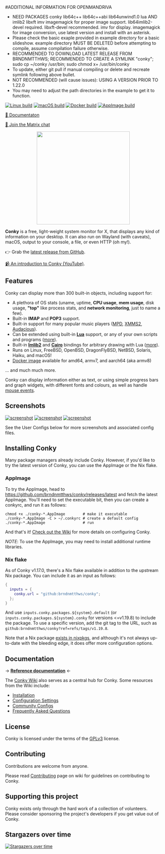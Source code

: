 #ADDITIONAL INFORMATION FOR OPENMANDRIVA
- NEED PACKAGES conky lib64c++ lib64c++abi lib64unwind1.0 lua AND imlib2 libxft imv imagemagick for proper image support. lib64imlib2-devel required. libxft-devel recommended. imv for display. imagemagick for image conversion, use latest version and install with an asterisk.
- Please check the basic exaple provided in example directory for a basic slideshow. example directory MUST BE DELETED before attempting to compile, assume compilation failure otherwise.
- RECOMMENDED TO DOWNLOAD LATEST RELEASE FROM BRNDNMTTHWS; RECOMMENDED TO CREATE A SYMLINK "conky"; sudo cp ~/conky /usr/bin; sudo chmod x+ /usr/bin/conky
- To update, either git pull if manual compiling or delete and recreate symlink following above bullet.
- NOT RECOMMENDED (will cause issues): USING A VERSION PRIOR TO 1.22.0
- You may need to adjust the path directories in the example to get it to function.

[![Linux build](https://github.com/brndnmtthws/conky/actions/workflows/build-and-test-linux.yaml/badge.svg)](https://github.com/brndnmtthws/conky/actions/workflows/build-and-test-linux.yaml) [![macOS build](https://github.com/brndnmtthws/conky/actions/workflows/build-and-test-macos.yaml/badge.svg)](https://github.com/brndnmtthws/conky/actions/workflows/build-and-test-macos.yaml) [![Docker build](https://github.com/brndnmtthws/conky/actions/workflows/docker.yaml/badge.svg)](https://github.com/brndnmtthws/conky/actions/workflows/docker.yaml) [![AppImage build](https://github.com/brndnmtthws/conky/actions/workflows/publish-appimage.yml/badge.svg)](https://github.com/brndnmtthws/conky/actions/workflows/publish-appimage.yml)

[📕 Documentaton](https://conky.cc/)

[💬 Join the Matrix chat](https://matrix.to/#/#conky:frens.io)

<p align="center"><img width="300" src="data/logo/conky-logotype-horizontal-violet.png"></p>

**Conky** is a free, light-weight system monitor for X, that displays
any kind of information on your desktop. It can also run on Wayland (with caveats), macOS, output
to your console, a file, or even HTTP (oh my!).

👉 Grab the [latest release from GitHub](https://github.com/brndnmtthws/conky/releases/latest).

[📹 An introduction to Conky (YouTube)](https://www.youtube.com/watch?v=bHtpLEoRKmg&t=19s).

## Features

Conky can display more than 300 built-in objects, including support for:

- A plethora of OS stats (uname, uptime, **CPU usage**, **mem
  usage**, disk usage, **"top"** like process stats, and **network
  monitoring**, just to name a few).
- Built-in **IMAP** and **POP3** support.
- Built-in support for many popular music players ([MPD][],
  [XMMS2][], [Audacious][]).
- Can be extended using built-in [**Lua**][luawiki] support, or any of your
  own scripts and programs ([more](https://github.com/brndnmtthws/conky/wiki#tutorial)).
- Built-in [**Imlib2**][imlib2] and [**Cairo**][cairo] bindings for arbitrary drawing
  with Lua ([more](https://github.com/brndnmtthws/conky/wiki/Lua)).
- Runs on Linux, FreeBSD, OpenBSD, DragonFlyBSD, NetBSD, Solaris, Haiku, and macOS!
- [Docker image](https://hub.docker.com/r/brndnmtthws/conky/) available for amd64, armv7, and aarch64 (aka armv8)

... and much much more.

Conky can display information either as text, or using simple progress bars and
graph widgets, with different fonts and colours, as well as handle [mouse events](https://github.com/brndnmtthws/conky/wiki/Mouse-Events).

## Screenshots

[![screenshot](https://github.com/brndnmtthws/conky/wiki/configs/brenden/screenshot-thumb.png)](https://raw.github.com/wiki/brndnmtthws/conky/configs/brenden/screenshot.png)
[![screenshot](https://github.com/brndnmtthws/conky/wiki/configs/ke49/screenshot-thumb.png)](https://raw.github.com/wiki/brndnmtthws/conky/configs/ke49/screenshot.png)
[![screenshot](https://github.com/brndnmtthws/conky/wiki/configs/jc/screenshot-thumb.png)](https://raw.github.com/wiki/brndnmtthws/conky/configs/jc/screenshot.png)

See the User Configs below for more screenshots and associated config files.

## Installing Conky

Many package managers already include Conky. However, if you'd like to try the
latest version of Conky, you can use the AppImage or the Nix flake.

### AppImage

To try the AppImage, head to
<https://github.com/brndnmtthws/conky/releases/latest> and fetch the latest
AppImage. You'll need to set the executable bit, then you can create a conkyrc,
and run it as follows:

```ShellSession
chmod +x ./conky-*.AppImage        # make it executable
./conky-*.AppImage -C > ~/.conkyrc # create a default config
./conky-*.AppImage                 # run
```

And that's it! [Check out the Wiki](https://github.com/brndnmtthws/conky/wiki) for more details on configuring Conky.

_NOTE_: To use the AppImage, you may need to install additional runtime libraries.

### Nix flake

As of Conky v1.17.0, there's a Nix flake available in addition to the upstream
Nix package. You can include it as an input as follows:

```nix
{
  inputs = {
    conky.url = "github:brndnmtthws/conky";
  };
}
```

And use `inputs.conky.packages.${system}.default` (or
`inputs.conky.packages.${system}.conky` for versions <=v1.19.8) to include the
package. To use a specific version, add the git tag to the URL, such as
`github:brndnmtthws/conky?ref=refs/tags/v1.19.8`.

Note that a Nix package [exists in
nixpkgs](https://github.com/NixOS/nixpkgs/blob/nixos-unstable/pkgs/os-specific/linux/conky/default.nix), and
although it's not always up-to-date with the bleeding edge, it does offer more configuration options.

## Documentation

&rarr; [**Reference documentation**](https://conky.cc/) &larr;

The [Conky Wiki](https://github.com/brndnmtthws/conky/wiki) also serves as a central hub for
Conky. Some resources from the Wiki include:

- [Installation](https://github.com/brndnmtthws/conky/wiki/Installation)
- [Configuration Settings](https://github.com/brndnmtthws/conky/wiki/Configurations)
- [Community Configs](https://github.com/brndnmtthws/conky/wiki/Community-Configurations)
- [Frequently Asked Questions](https://github.com/brndnmtthws/conky/wiki/FAQ)

## License

Conky is licensed under the terms of the [GPLv3](LICENSE) license.

## Contributing

Contributions are welcome from anyone.

Please read [Contributing](https://github.com/brndnmtthws/conky/wiki/Contributing) page on wiki for guidelines on contributing to Conky.

[mpd]: https://musicpd.org/
[xmms2]: https://github.com/xmms2/wiki/wiki
[audacious]: https://audacious-media-player.org/
[luawiki]: https://en.wikipedia.org/wiki/Lua_%28programming_language%29
[imlib2]: https://docs.enlightenment.org/api/imlib2/html/
[cairo]: https://www.cairographics.org/

## Supporting this project

Conky exists only through the hard work of a collection of volunteers. Please
consider sponsoring the project's developers if you get value out of Conky.

## Stargazers over time

[![Stargazers over time](https://starchart.cc/brndnmtthws/conky.svg)](https://starchart.cc/brndnmtthws/conky)

